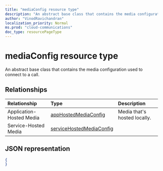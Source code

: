 ```yaml
---
title: "mediaConfig resource type"
description: "An abstract base class that contains the media configuration used to connect to a call."
author: "VinodRavichandran"
localization_priority: Normal
ms.prod: "cloud-communications"
doc_type: resourcePageType
---
```


# mediaConfig resource type

An abstract base class that contains the media configuration used to connect to a call.

## Relationships

| Relationship        | Type                                                 | Description                                                         |
|:--------------------|:-----------------------------------------------------|:--------------------------------------------------------------------|
| Application-Hosted Media          | [appHostedMediaConfig](./apphostedmediaconfig.md)       | Media that's hosted locally.                                              |
| Service-Hosted Media       | [serviceHostedMediaConfig](servicehostedmediaconfig.md)


## JSON representation

<!-- {
  "blockType": "resource",
  "optionalProperties": [
   ],
  "abstract": true,
  "@odata.type": "microsoft.graph.mediaConfig"
}-->
```json
{
}
```

<!-- uuid: 8fcb5dbc-d5aa-4681-8e31-b001d5168d79
2015-10-25 14:57:30 UTC -->
<!--
{
  "type": "#page.annotation",
  "description": "mediaConfig resource",
  "keywords": "",
  "section": "documentation",
  "tocPath": "",
  "suppressions": []
}
-->
